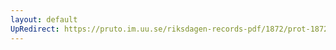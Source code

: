 ```yaml
---
layout: default
UpRedirect: https://pruto.im.uu.se/riksdagen-records-pdf/1872/prot-1872--fk--515/prot-1872--fk--515_001.pdf
---
```

